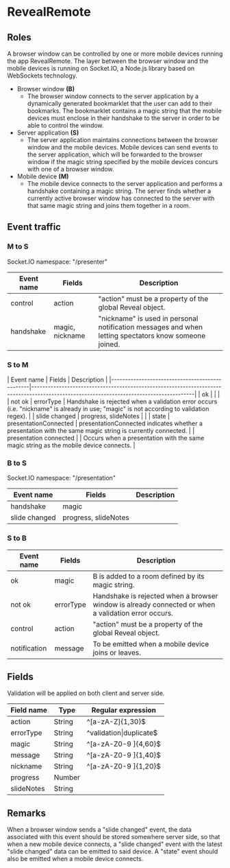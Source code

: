 # RevealRemote
## Roles
A browser window can be controlled by one or more mobile devices running the app RevealRemote. The layer between the browser window and the mobile devices is running on Socket.IO, a Node.js library based on WebSockets technology.

- Browser window **(B)**
    - The browser window connects to the server application by a dynamically generated bookmarklet that the user can add to their bookmarks. The bookmarklet contains a magic string that the mobile devices must enclose in their handshake to the server in order to be able to control the window.
- Server application **(S)**
    - The server application maintains connections between the browser window and the mobile devices. Mobile devices can send events to the server application, which will be forwarded to the browser window if the magic string specified by the mobile devices concurs with one of a browser window.
- Mobile device **(M)**
    - The mobile device connects to the server application and performs a handshake containing a magic string. The server finds whether a currently active browser window has connected to the server with that same magic string and joins them together in a room.

## Event traffic
### M to S
Socket.IO namespace: "/presenter"

| Event name | Fields          | Description                                                                                           |
|------------|-----------------|-------------------------------------------------------------------------------------------------------|
| control    | action          | "action" must be a property of the global Reveal object.                                              |
| handshake  | magic, nickname | "nickname" is used in personal notification messages and when letting spectators know someone joined. |

### S to M

| Event name             | Fields                | Description                                                                                                                             |
|------------------------------------------------|-----------------------------------------------------------------------------------------------------------------------------------------|
| ok                     |                       |                                                                                                                                         |
| not ok                 | errorType             | Handshake is rejected when a validation error occurs (i.e. "nickname" is already in use; "magic" is not according to validation regex). |
| slide changed          | progress, slideNotes  |                                                                                                                                         |
| state                  | presentationConnected | presentationConnected indicates whether a presentation with the same magic string is currently connected.                               |
| presentation connected |                       | Occurs when a presentation with the same magic string as the mobile device connects.                                                    |

### B to S
Socket.IO namespace: "/presentation"

| Event name    | Fields               | Description |
|---------------|----------------------|-------------|
| handshake     | magic                |             |
| slide changed | progress, slideNotes |             |

### S to B

| Event name   | Fields    | Description                                                                                         |
|--------------|-----------|-----------------------------------------------------------------------------------------------------|
| ok           | magic     | B is added to a room defined by its magic string.                                                   |
| not ok       | errorType | Handshake is rejected when a browser window is already connected or when a validation error occurs. |
| control      | action    | "action" must be a property of the global Reveal object.                                            |
| notification | message   | To be emitted when a mobile device joins or leaves.                                                 |

## Fields
Validation will be applied on both client and server side.

| Field name    | Type   | Regular expression          |
|---------------|--------|-----------------------------|
| action        | String | ^[a-zA-Z]{1,30}$            |
| errorType     | String | ^validation&#124;duplicate$ |
| magic         | String | ^[a-zA-Z0-9 ]{4,60}$        |
| message       | String | ^[a-zA-Z0-9 ]{1,40}$        |
| nickname      | String | ^[a-zA-Z0-9 ]{1,20}$        |
| progress      | Number |                             |
| slideNotes    | String |                             |

## Remarks
When a browser window sends a "slide changed" event, the data associated with this event should be stored somewhere server side, so that when a new mobile device connects, a "slide changed" event with the latest "slide changed" data can be emitted to said device. A "state" event should also be emitted when a mobile device connects.